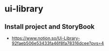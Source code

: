 # ui-library

## Install project and StoryBook

- https://www.notion.so/Ui-Library-92faeb506e53433fa46f8fa78316dcee?pvs=4

